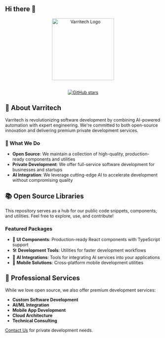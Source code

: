 ## Hi there 👋

<div align="center">
  <img src="https://varritech.com/varritech_logo_blk.png" alt="Varritech Logo" width="200"/>

  <br />
  <br />
  
  [![GitHub stars](https://img.shields.io/github/stars/varritech?style=social)](https://github.com/varritech/stargazers)
</div>

## 🚀 About Varritech

Varritech is revolutionizing software development by combining AI-powered automation with expert engineering. We're committed to both open-source innovation and delivering premium private development services.

### 🌟 What We Do

- **Open Source**: We maintain a collection of high-quality, production-ready components and utilities
- **Private Development**: We offer full-service software development for businesses and startups
- **AI Integration**: We leverage cutting-edge AI to accelerate development without compromising quality

## 📚 Open Source Libraries

This repository serves as a hub for our public code snippets, components, and utilities. Feel free to explore, use, and contribute!

### Featured Packages

- 🎨 **UI Components**: Production-ready React components with TypeScript support
- 🛠 **Development Tools**: Utilities for faster development workflows
- 🤖 **AI Integrations**: Tools for integrating AI services into your applications
- 📱 **Mobile Solutions**: Cross-platform mobile development utilities

## 💼 Professional Services

While we love open source, we also offer premium development services:

- **Custom Software Development**
- **AI/ML Integration**
- **Mobile App Development**
- **Cloud Architecture**
- **Technical Consulting**

[Contact Us](mailto:christian@varritech.com) for private development needs.
